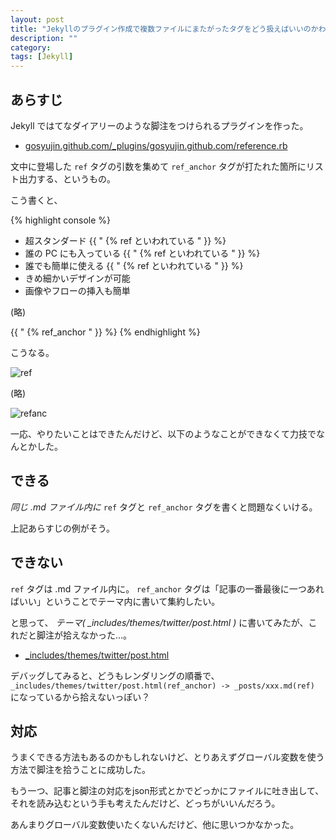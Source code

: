 ```yaml
---
layout: post
title: "Jekyllのプラグイン作成で複数ファイルにまたがったタグをどう扱えばいいのかわからない話"
description: ""
category: 
tags: [Jekyll]
---
```


## あらすじ

Jekyll ではてなダイアリーのような脚注をつけられるプラグインを作った。

- [gosyujin.github.com/_plugins/gosyujin.github.com/reference.rb](https://github.com/gosyujin/gosyujin.github.com/blob/1cac1dbbb34f271ce54ce3a85c69261af3336aec/_plugins/gosyujin.github.com/reference.rb)

文中に登場した `ref` タグの引数を集めて `ref_anchor` タグが打たれた箇所にリスト出力する、というもの。

こう書くと、

{% highlight console %}
- 超スタンダード {{ " {% ref といわれている " }} %}
- 誰の PC にも入っている {{ " {% ref といわれている " }} %}
- 誰でも簡単に使える {{ " {% ref といわれている " }} %}
- きめ細かいデザインが可能
- 画像やフローの挿入も簡単

(略)

{{ " {% ref_anchor " }} %}
{% endhighlight %}

こうなる。

![ref](http://gosyujin.github.io/static/images/2013-11-25/ref.png)

(略)

![refanc](http://gosyujin.github.io/static/images/2013-11-25/refanc.png)

一応、やりたいことはできたんだけど、以下のようなことができなくて力技でなんとかした。

## できる

*同じ .md ファイル内に* `ref` タグと `ref_anchor` タグを書くと問題なくいける。

上記あらすじの例がそう。

## できない

`ref` タグは .md ファイル内に。 `ref_anchor` タグは「記事の一番最後に一つあればいい」ということでテーマ内に書いて集約したい。

と思って、 *テーマ( _includes/themes/twitter/post.html )* に書いてみたが、これだと脚注が拾えなかった…。

- [_includes/themes/twitter/post.html](https://github.com/gosyujin/gosyujin.github.com/blob/cbfe075f348e20d17850074af4/_includes/themes/twitter/post.html)

デバッグしてみると、どうもレンダリングの順番で、 `_includes/themes/twitter/post.html(ref_anchor) -> _posts/xxx.md(ref)` になっているから拾えないっぽい？

## 対応

うまくできる方法もあるのかもしれないけど、とりあえずグローバル変数を使う方法で脚注を拾うことに成功した。

もう一つ、記事と脚注の対応をjson形式とかでどっかにファイルに吐き出して、それを読み込むという手も考えたんだけど、どっちがいいんだろう。

あんまりグローバル変数使いたくないんだけど、他に思いつかなかった。

